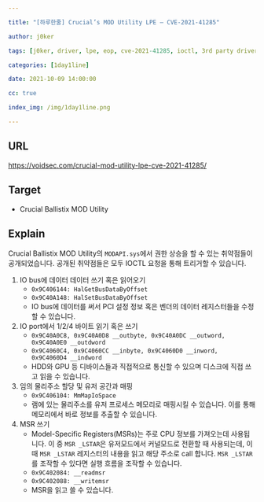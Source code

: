 ```yaml
---

title: "[하루한줄] Crucial’s MOD Utility LPE – CVE-2021-41285"

author: j0ker

tags: [j0ker, driver, lpe, eop, cve-2021-41285, ioctl, 3rd party driver, arbitrary read write] 

categories: [1day1line] 

date: 2021-10-09 14:00:00 

cc: true

index_img: /img/1day1line.png

---
```


## URL

https://voidsec.com/crucial-mod-utility-lpe-cve-2021-41285/

## Target

- Crucial Ballistix MOD Utility

    

## Explain

Crucial Ballistix MOD Utility의 `MODAPI.sys`에서 권한 상승을 할 수 있는 취약점들이 공개되었습니다. 공개된 취약점들은 모두 IOCTL 요청을 통해 트리거할 수 있습니다.

1. IO bus에 데이터 데이터 쓰기 혹은 읽어오기
   - `0x9C406144: HalGetBusDataByOffset`
   - `0x9C40A148: HalSetBusDataByOffset`
   - IO bus에 데이터를 써서 PCI 설정 정보 혹은 벤더의 데이터 레지스터들을 수정할 수 있습니다.
2. IO port에서 1/2/4 바이트 읽기 혹은 쓰기
   - `0x9C40A0C8, 0x9C40A0D8 __outbyte, 0x9C40A0DC __outword, 0x9C40A0E0 __outdword`
   - `0x9C4060C4, 0x9C4060CC __inbyte, 0x9C4060D0 __inword, 0x9C4060D4 __indword`
   - HDD와 GPU 등 디바이스들과 직접적으로 통신할 수 있으며 디스크에 직접 쓰고 읽을 수 있습니다.
3. 임의 물리주소 할당 및 유저 공간과 매핑
   - `0x9C406104: MmMapIoSpace`
   - 램에 있는 물리주소를 유저 프로세스 메모리로 매핑시킬 수 있습니다. 이를 통해 메모리에서 바로 정보를 추출할 수 있습니다.
4. MSR 쓰기
   - Model-Specific Registers(MSRs)는 주로 CPU 정보를 가져오는데 사용됩니다. 이 중 `MSR _LSTAR`은 유저모드에서 커널모드로 전환할 때 사용되는데, 이 때 `MSR _LSTAR` 레지스터의 내용을 읽고 해당 주소로 call 합니다. `MSR _LSTAR`를 조작할 수 있다면 실행 흐름을 조작할 수 있습니다.
   - `0x9C402084: __readmsr`
   - `0x9C402088: __writemsr`
   - MSR을 읽고 쓸 수 있습니다.